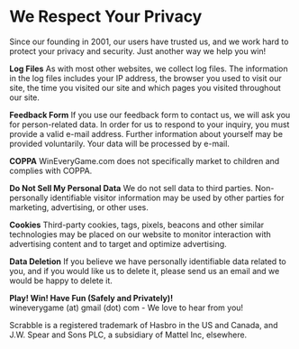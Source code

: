 We Respect Your Privacy
=======================

Since our founding in 2001, our users have trusted us, and we work hard to protect your privacy and security. Just another way we help you win!

**Log Files** As with most other websites, we collect log files. The information in the log files includes your IP address, the browser you used to visit our site, the time you visited our site and which pages you visited throughout our site.

**Feedback Form** If you use our feedback form to contact us, we will ask you for person-related data. In order for us to respond to your inquiry, you must provide a valid e-mail address. Further information about yourself may be provided voluntarily. Your data will be processed by e-mail.

**COPPA** WinEveryGame.com does not specifically market to children and complies with COPPA.

**Do Not Sell My Personal Data** We do not sell data to third parties. Non-personally identifiable visitor information may be used by other parties for marketing, advertising, or other uses.

**Cookies** Third-party cookies, tags, pixels, beacons and other similar technologies may be placed on our website to monitor interaction with advertising content and to target and optimize advertising.

**Data Deletion** If you believe we have personally identifiable data related to you, and if you would like us to delete it, please send us an email and we would be happy to delete it.

**Play! Win! Have Fun (Safely and Privately)!**  
wineverygame (at) gmail (dot) com - We love to hear from you!

Scrabble is a registered trademark of Hasbro in the US and Canada, and J.W. Spear and Sons PLC, a subsidiary of Mattel Inc, elsewhere.